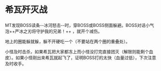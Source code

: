 # 希瓦歼灭战

<img class="no-zoom sm-icon" :src="$withBase('/images/jobs/tank.png')" height="20">MT发现BOSS读条--冰河怒击--时，穿BOSS或BOSS侧面躲避。BOSS对话小气泡++严冰之刃将守护我的兄弟！++ ，就开个减伤。

地上的圈能躲就躲，躲不开硬吃一个（不要站在两个圈的重叠处）。

小怪及时击杀，如果希瓦把大家都冻上而小怪没打完直接团灭（解限则能剩个血皮）。如果小怪刚出来希瓦就起飞了，证明BOSS打的太快（血量过低），下次注意及时收手。